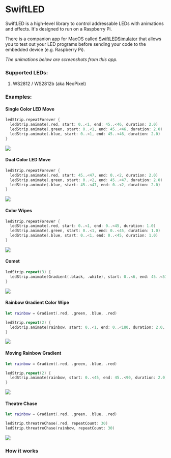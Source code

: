 # SwiftLED

SwiftLED is a high-level library to control addressable LEDs with animations and effects. It's designed to run on a Raspberry Pi.

There is a companion app for MacOS called [SwiftLEDSimulator](https://github.com/kevinbrewster/SwiftLEDSimulator) that allows you to test out your LED programs before sending your code to the embedded device (e.g. Raspberry Pi). 

*The animations below are screenshots from this app.*


### Supported LEDs:
1. WS2812 / WS2812b (aka NeoPixel)

### Examples:

#### Single Color LED Move
```swift
ledStrip.repeatForever {
  ledStrip.animate(.red, start: 0..<1, end: 45..<46, duration: 2.0)
  ledStrip.animate(.green, start: 0..<1, end: 45..<46, duration: 2.0)
  ledStrip.animate(.blue, start: 0..<1, end: 45..<46, duration: 2.0)
}
```
![](https://github.com/kevinbrewster/Documentation/blob/master/SwiftLED/single_loop.png)

#### Dual Color LED Move
```swift
ledStrip.repeatForever {
  ledStrip.animate(.red, start: 45..<47, end: 0..<2, duration: 2.0)
  ledStrip.animate(.green, start: 0..<2, end: 45..<47, duration: 2.0)
  ledStrip.animate(.blue, start: 45..<47, end: 0..<2, duration: 2.0)
}
```
![](https://github.com/kevinbrewster/Documentation/blob/master/SwiftLED/dual_loop.png)

#### Color Wipes
```swift
ledStrip.repeatForever {
  ledStrip.animate(.red, start: 0..<1, end: 0..<45, duration: 1.0)
  ledStrip.animate(.green, start: 0..<1, end: 0..<45, duration: 1.0)
  ledStrip.animate(.blue, start: 0..<1, end: 0..<45, duration: 1.0)
}
```
![](https://github.com/kevinbrewster/Documentation/blob/master/SwiftLED/color_wipe.png)


#### Comet
```swift
ledStrip.repeat(3) {
  ledStrip.animate(Gradient(.black, .white), start: 0..<6, end: 45..<51, duration: 2)
}
```
![](https://github.com/kevinbrewster/Documentation/blob/master/SwiftLED/comet.png)

#### Rainbow Gradient Color Wipe
```swift
let rainbow = Gradient(.red, .green, .blue, .red)

ledStrip.repeat(2) {
  ledStrip.animate(rainbow, start: 0..<1, end: 0..<180, duration: 2.0, fillSize: 180)
}
```
![](https://github.com/kevinbrewster/Documentation/blob/master/SwiftLED/gradient_wipe.png)


#### Moving Rainbow Gradient
```swift
let rainbow = Gradient(.red, .green, .blue, .red)

ledStrip.repeat(2) {
  ledStrip.animate(rainbow, start: 0..<45, end: 45..<90, duration: 2.0)
}
```
![](https://github.com/kevinbrewster/Documentation/blob/master/SwiftLED/gradient_move.gif)


#### Theatre Chase
```swift
let rainbow = Gradient(.red, .green, .blue, .red)

ledStrip.threatreChase(.red, repeatCount: 30)
ledStrip.threatreChase(rainbow, repeatCount: 30)
```
![](https://github.com/kevinbrewster/Documentation/blob/master/SwiftLED/theatre_chase.gif)


     
            
### How it works
